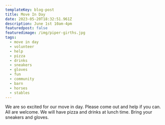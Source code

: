 ```yaml
---
templateKey: blog-post
title: Move In Day
date: 2023-05-20T18:32:51.961Z
description: June 1st 10am-4pm
featuredpost: false
featuredimage: /img/piper-girths.jpg
tags:
  - move in day
  - volunteer
  - help
  - pizza
  - drinks
  - sneakers
  - gloves
  - fun
  - community
  - barn
  - horses
  - stables
---
```

We are so excited for our move in day. Please come out and help if you can. All are welcome. We will have pizza and drinks at lunch time. Bring your sneakers and gloves.